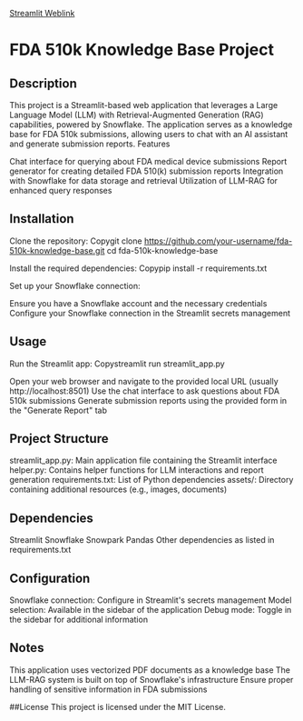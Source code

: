 [Streamlit Weblink](https://fda-510k-dkpqqdmyxeshkpspqez74e.streamlit.app/)

# FDA 510k Knowledge Base Project
## Description
This project is a Streamlit-based web application that leverages a Large Language Model (LLM) with Retrieval-Augmented Generation (RAG) capabilities, powered by Snowflake. The application serves as a knowledge base for FDA 510k submissions, allowing users to chat with an AI assistant and generate submission reports.
Features

Chat interface for querying about FDA medical device submissions
Report generator for creating detailed FDA 510(k) submission reports
Integration with Snowflake for data storage and retrieval
Utilization of LLM-RAG for enhanced query responses

## Installation

Clone the repository:
Copygit clone https://github.com/your-username/fda-510k-knowledge-base.git
cd fda-510k-knowledge-base

Install the required dependencies:
Copypip install -r requirements.txt

Set up your Snowflake connection:

Ensure you have a Snowflake account and the necessary credentials
Configure your Snowflake connection in the Streamlit secrets management



## Usage

Run the Streamlit app:
Copystreamlit run streamlit_app.py

Open your web browser and navigate to the provided local URL (usually http://localhost:8501)
Use the chat interface to ask questions about FDA 510k submissions
Generate submission reports using the provided form in the "Generate Report" tab

## Project Structure

streamlit_app.py: Main application file containing the Streamlit interface
helper.py: Contains helper functions for LLM interactions and report generation
requirements.txt: List of Python dependencies
assets/: Directory containing additional resources (e.g., images, documents)

## Dependencies

Streamlit
Snowflake Snowpark
Pandas
Other dependencies as listed in requirements.txt

## Configuration

Snowflake connection: Configure in Streamlit's secrets management
Model selection: Available in the sidebar of the application
Debug mode: Toggle in the sidebar for additional information

## Notes

This application uses vectorized PDF documents as a knowledge base
The LLM-RAG system is built on top of Snowflake's infrastructure
Ensure proper handling of sensitive information in FDA submissions

##License
This project is licensed under the MIT License.

